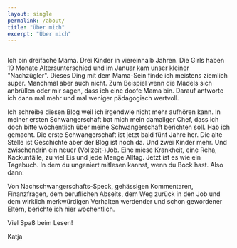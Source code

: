 ```yaml
---
layout: single
permalink: /about/
title: "Über mich"
excerpt: "Über mich"
---
```

<figure>
  <img src="../../../../../images/katja_profil.jpg" alt="">
  <figcaption></figcaption>
</figure>
Ich bin dreifache Mama. Drei Kinder in viereinhalb Jahren. Die Girls haben 19 Monate Altersunterschied und im Januar kam unser kleiner "Nachzügler". Dieses Ding mit dem Mama-Sein finde ich meistens ziemlich super. Manchmal aber auch nicht. Zum Beispiel wenn die Mädels sich anbrüllen oder mir sagen, dass ich eine doofe Mama bin. Darauf antworte ich dann mal mehr und mal weniger pädagogisch wertvoll. 

Ich schreibe diesen Blog weil ich irgendwie nicht mehr aufhören kann. In meiner ersten Schwangerschaft bat mich mein damaliger Chef, dass ich doch bitte wöchentlich über meine Schwangerschaft berichten soll. Hab ich gemacht. Die erste Schwangerschaft ist jetzt bald fünf Jahre her. Die alte Stelle ist Geschichte aber der Blog ist noch da. Und zwei Kinder mehr. Und zwischendrin ein neuer (Vollzeit-)Job. Eine miese Krankheit, eine Reha, Kackunfälle, zu viel Eis und jede Menge Alltag. Jetzt ist es wie ein Tagebuch. In dem du ungeniert mitlesen kannst, wenn du Bock hast. Also dann: 

Von Nachschwangerschafts-Speck, gehässigen Kommentaren, Finanzfragen, dem beruflichen Abseits, dem Weg zurück in den Job und dem wirklich merkwürdigen Verhalten werdender und schon gewordener Eltern, berichte ich hier wöchentlich. 

Viel Spaß beim Lesen! 

Katja